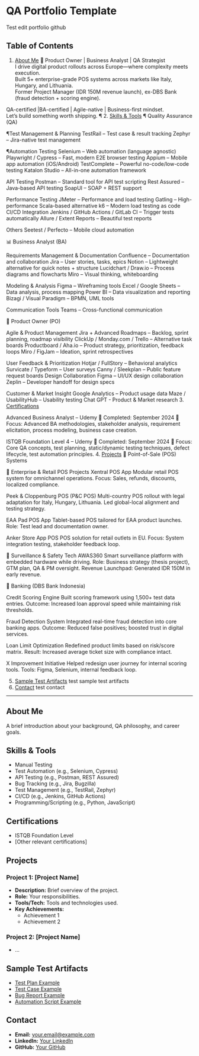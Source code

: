 # QA Portfolio Template

Test edit portfolio github

## Table of Contents
1. [About Me](#about-me) 
🚀 Product Owner | Business Analyst | QA Strategist  
I drive digital product rollouts across Europe—where complexity meets execution.  
Built 5+ enterprise-grade POS systems across markets like Italy, Hungary, and Lithuania.  
Former Project Manager (IDR 150M revenue launch), ex-DBS Bank (fraud detection + scoring engine).  

QA-certified |BA-certified | Agile-native | Business-first mindset.  
Let’s build something worth shipping.
¶
2. [Skills & Tools](#skills--tools) 
¶ Quality Assurance (QA)

¶Test Management & Planning
TestRail – Test case & result tracking
Zephyr – Jira-native test management

¶Automation Testing
Selenium – Web automation (language agnostic)
Playwright / Cypress – Fast, modern E2E browser testing
Appium – Mobile app automation (iOS/Android)
TestComplete – Powerful no-code/low-code testing
Katalon Studio – All-in-one automation framework

API Testing
Postman – Standard tool for API test scripting
Rest Assured – Java-based API testing
SoapUI – SOAP + REST support

Performance Testing
JMeter – Performance and load testing
Gatling – High-performance Scala-based alternative
k6 – Modern load testing as code
CI/CD Integration
Jenkins / GitHub Actions / GitLab CI – Trigger tests automatically
Allure / Extent Reports – Beautiful test reports

Others
Seetest / Perfecto – Mobile cloud automation

📊 Business Analyst (BA)

Requirements Management & Documentation
Confluence – Documentation and collaboration
Jira – User stories, tasks, epics
Notion – Lightweight alternative for quick notes + structure
Lucidchart / Draw.io – Process diagrams and flowcharts
Miro – Visual thinking, whiteboarding

Modeling & Analysis
Figma – Wireframing tools
Excel / Google Sheets – Data analysis, process mapping
Power BI – Data visualization and reporting
Bizagi / Visual Paradigm – BPMN, UML tools

Communication Tools
Teams – Cross-functional communication

🚀 Product Owner (PO)

Agile & Product Management
Jira + Advanced Roadmaps – Backlog, sprint planning, roadmap visibility
ClickUp / Monday.com / Trello – Alternative task boards
Productboard / Aha.io – Product strategy, prioritization, feedback loops
Miro / FigJam – Ideation, sprint retrospectives

User Feedback & Prioritization
Hotjar / FullStory – Behavioral analytics
Survicate / Typeform – User surveys
Canny / Sleekplan – Public feature request boards
Design Collaboration
Figma – UI/UX design collaboration
Zeplin – Developer handoff for design specs

Customer & Market Insight
Google Analytics – Product usage data
Maze / UsabilityHub – Usability testing
Chat GPT - Product & Market research
3. [Certifications](#certifications)

Advanced Business Analyst – Udemy
📅 Completed: September 2024
🧠 Focus: Advanced BA methodologies, stakeholder analysis, requirement elicitation, process modeling, business case creation.

ISTQB Foundation Level 4 – Udemy
📅 Completed: September 2024
🧠 Focus: Core QA concepts, test planning, static/dynamic testing techniques, defect lifecycle, test automation principles.
4. [Projects](#projects)
🏪 Point-of-Sale (POS) Systems

🔹 Enterprise & Retail POS Projects
Xentral POS App
Modular retail POS system for omnichannel operations.
Focus: Sales, refunds, discounts, localized compliance.

Peek & Cloppenburg POS (P&C POS)
Multi-country POS rollout with legal adaptation for Italy, Hungary, Lithuania.
Led global-local alignment and testing strategy.

EAA Pad POS App
Tablet-based POS tailored for EAA product launches.
Role: Test lead and documentation owner.

Anker Store App POS
POS solution for retail outlets in EU.
Focus: System integration testing, stakeholder feedback loop.

🔹 Surveillance & Safety Tech
AWAS360
Smart surveillance platform with embedded hardware while driving.
Role: Business strategy (thesis project), GTM plan, QA & PM oversight.
Revenue Launchpad: Generated IDR 150M in early revenue.

🔹 Banking (DBS Bank Indonesia)

Credit Scoring Engine
Built scoring framework using 1,500+ test data entries.
Outcome: Increased loan approval speed while maintaining risk thresholds.

Fraud Detection System
Integrated real-time fraud detection into core banking apps.
Outcome: Reduced false positives; boosted trust in digital services.

Loan Limit Optimization
Redefined product limits based on risk/score matrix.
Result: Increased average ticket size with compliance intact.

X Improvement Initiative
Helped redesign user journey for internal scoring tools.
Tools: Figma, Selenium, internal feedback loop.


5. [Sample Test Artifacts](#sample-test-artifacts) test sample test artifacts
6. [Contact](#contact) test contact

---

## About Me
A brief introduction about your background, QA philosophy, and career goals.

## Skills & Tools
- Manual Testing
- Test Automation (e.g., Selenium, Cypress)
- API Testing (e.g., Postman, REST Assured)
- Bug Tracking (e.g., Jira, Bugzilla)
- Test Management (e.g., TestRail, Zephyr)
- CI/CD (e.g., Jenkins, GitHub Actions)
- Programming/Scripting (e.g., Python, JavaScript)

## Certifications
- ISTQB Foundation Level
- [Other relevant certifications]

## Projects
### Project 1: [Project Name]
- **Description:** Brief overview of the project.
- **Role:** Your responsibilities.
- **Tools/Tech:** Tools and technologies used.
- **Key Achievements:**
  - Achievement 1
  - Achievement 2

### Project 2: [Project Name]
- ...

## Sample Test Artifacts
- [Test Plan Example](link-or-attach-file)
- [Test Case Example](link-or-attach-file)
- [Bug Report Example](link-or-attach-file)
- [Automation Script Example](link-or-attach-file)

## Contact
- **Email:** your.email@example.com
- **LinkedIn:** [Your LinkedIn](https://linkedin.com/in/yourprofile)
- **GitHub:** [Your GitHub](https://github.com/yourusername)
